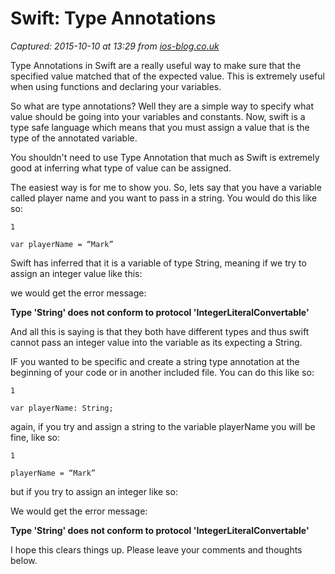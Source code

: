 # Swift: Type Annotations

_Captured: 2015-10-10 at 13:29 from [ios-blog.co.uk](http://ios-blog.co.uk/tutorials/swift-type-annotations/)_

Type Annotations in Swift are a really useful way to make sure that the specified value matched that of the expected value. This is extremely useful when using functions and declaring your variables.

So what are type annotations? Well they are a simple way to specify what value should be going into your variables and constants. Now, swift is a type safe language which means that you must assign a value that is the type of the annotated variable.

You shouldn't need to use Type Annotation that much as Swift is extremely good at inferring what type of value can be assigned.

The easiest way is for me to show you. So, lets say that you have a variable called player name and you want to pass in a string. You would do this like so:
    
    
    1  
    
    var playerName = “Mark”
    
    
    

Swift has inferred that it is a variable of type String, meaning if we try to assign an integer value like this:

we would get the error message:

**Type 'String' does not conform to protocol 'IntegerLiteralConvertable'**

And all this is saying is that they both have different types and thus swift cannot pass an integer value into the variable as its expecting a String.

IF you wanted to be specific and create a string type annotation at the beginning of your code or in another included file. You can do this like so:
    
    
    1  
    
    var playerName: String;
    
    
    

again, if you try and assign a string to the variable playerName you will be fine, like so:
    
    
    1  
    
    playerName = “Mark”
    
    
    

but if you try to assign an integer like so:

We would get the error message:

**Type 'String' does not conform to protocol 'IntegerLiteralConvertable'**

I hope this clears things up. Please leave your comments and thoughts below.
